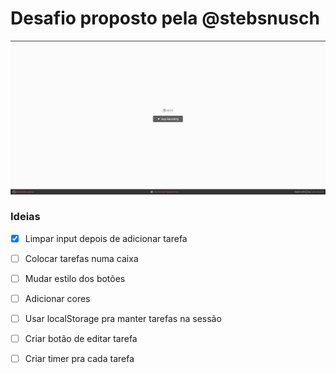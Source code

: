# Desafio proposto pela @stebsnusch 

![Tela principal](Gif1.gif)

### Ideias
- [x] Limpar input depois de adicionar tarefa
- [ ] Colocar tarefas numa caixa
- [ ] Mudar estilo dos botões
- [ ] Adicionar cores
- [ ] Usar localStorage pra manter tarefas na sessão
- [ ] Criar botão de editar tarefa
- [ ] Criar timer pra cada tarefa


